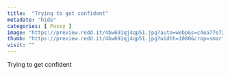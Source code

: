 ```yaml
---
title:  "Trying to get confident"
metadate: "hide"
categories: [ Pussy ]
image: "https://preview.redd.it/4bw691qj4qp51.jpg?auto=webp&s=c4ea77e72feb254777c99d9f58690a227a557983"
thumb: "https://preview.redd.it/4bw691qj4qp51.jpg?width=1080&crop=smart&auto=webp&s=2a463df82d5e0d71af8e241741a497e65336ec5f"
visit: ""
---
```

Trying to get confident
